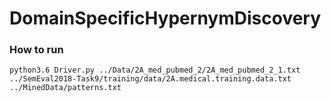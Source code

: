 # DomainSpecificHypernymDiscovery

### How to run

```
python3.6 Driver.py ../Data/2A_med_pubmed_2/2A_med_pubmed_2_1.txt ../SemEval2018-Task9/training/data/2A.medical.training.data.txt ../MinedData/patterns.txt
```
